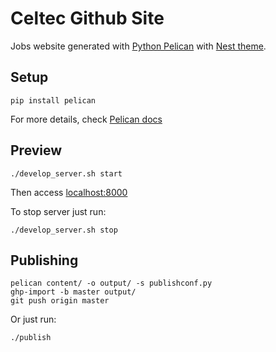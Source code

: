 Celtec Github Site
==================

Jobs website generated with [Python Pelican](https://github.com/getpelican/pelican) with [Nest theme](https://github.com/molivier/nest).

## Setup

```
pip install pelican
```

For more details, check [Pelican docs](http://docs.getpelican.com/en/stable/install.html)

## Preview

```
./develop_server.sh start
```

Then access [localhost:8000](http://localhost:8000)

To stop server just run:

```
./develop_server.sh stop
```

## Publishing

```
pelican content/ -o output/ -s publishconf.py
ghp-import -b master output/
git push origin master
```

Or just run:

```
./publish
```
